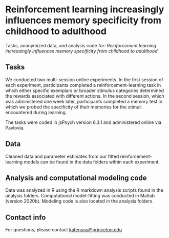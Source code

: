 # Reinforcement learning increasingly influences memory specificity from childhood to adulthood
Tasks, anonymized data, and analysis code for: *Reinforcement learning increasingly influences memory specificity from childhood to adulthood*

## Tasks
We conducted two multi-session online experiments. In the first session of each experiment, participants completed a reinforcement-learning task in which either specific exemplars or broader stimulus categories determined the rewards associated with different actions. In the second session, which was administered one week later, participants completed a memory test in which we probed the specificity of their memories for the stimuli encountered during learning.

The tasks were coded in jsPsych version 6.3.1 and administered online via Pavlovia.

## Data
Cleaned data and parameter estimates from our fitted reinforcement-learning models can be found in the data folders within each experiment. 

## Analysis and computational modeling code
Data was analyzed in R using the R markdown analysis scripts found in the analysis folders. 
Computational model-fitting was conducted in Matlab (version 2020b). Modeling code is also located in the analysis folders.

## Contact info
For questions, please contact katenuss@princeton.edu